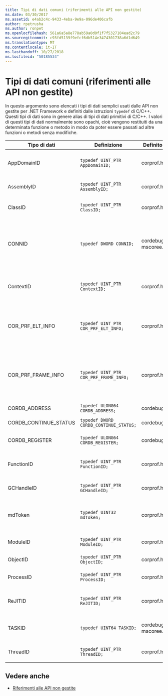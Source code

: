 ```yaml
---
title: Tipi di dati comuni (riferimenti alle API non gestite)
ms.date: 03/30/2017
ms.assetid: e4ab2c4c-9433-4eba-9e9a-096de406cafb
author: rpetrusha
ms.author: ronpet
ms.openlocfilehash: 561a6a5a8e778ab59a0d0f1f7f5327104ead2c79
ms.sourcegitcommit: c93fd5139f9efcf6db514e3474301738a6d1d649
ms.translationtype: MT
ms.contentlocale: it-IT
ms.lasthandoff: 10/27/2018
ms.locfileid: "50185534"
---
```

# <a name="common-data-types-unmanaged-api-reference"></a>Tipi di dati comuni (riferimenti alle API non gestite)
In questo argomento sono elencati i tipi di dati semplici usati dalle API non gestite per .NET Framework e definiti dalle istruzioni `typedef` di C/C++. Questi tipi di dati sono in genere alias di tipi di dati primitivi di C/C++. I valori di questi tipi di dati normalmente sono opachi, cioè vengono restituiti da una determinata funzione o metodo in modo da poter essere passati ad altre funzioni o metodi senza modifiche.  
  
|Tipo di dati|Definizione|Definito in|Descrizione|  
|---------------|----------------|----------------|-----------------|  
|AppDomainID|`typedef UINT_PTR AppDomainID;`|corprof.h|Identificatore di un dominio di applicazione.|  
|AssemblyID|`typedef UINT_PTR AssemblyID;`|corprof.h|Identificatore di un assembly.|  
|ClassID|`typedef UINT_PTR ClassID;`|corprof.h|Identificatore di una classe gestita.|  
|CONNID|`typedef DWORD CONNID;`|cordebug.h, mscoree.h|Identificatore della connessione per un thread connesso a un'istanza di Microsoft SQL Server.|  
|ContextID|`typedef UINT_PTR ContextID;`|corprof.h|Identificatore del contesto associato a un thread gestito specifico.|  
|COR_PRF_ELT_INFO|`typedef UINT_PTR COR_PRF_ELT_INFO;`|corprof.h|Handle opaco che rappresenta le informazioni su un determinato stack frame.|  
|COR_PRF_FRAME_INFO|`typedef UINT_PTR COR_PRF_FRAME_INFO;`|corprof.h|Handle opaco che punta a uno stack frame. È valido solo durante il callback a cui viene passato.|  
|CORDB_ADDRESS|`typedef ULONG64 CORDB_ADDRESS;`|cordebug.h|Indirizzo in memoria.|  
|CORDB_CONTINUE_STATUS|`typedef DWORD CORDB_CONTINUE_STATUS;`|cordebug.h|Stato di continuazione.|  
|CORDB_REGISTER|`typedef ULONG64 CORDB_REGISTER;`|cordebug.h|Valore di un registro della CPU.|  
|FunctionID|`typedef UINT_PTR FunctionID;`|corprof.h|Identificatore di una funzione o di un metodo.|  
|GCHandleID|`typedef UINT_PTR GCHandleID;`|corprof.h|Handle di Garbage Collection.|  
|mdToken|`typedef UINT32 mdToken;`|corprof.h|Token di metadati (una riga in una tabella di metadati).|  
|ModuleID|`typedef UINT_PTR ModuleID;`|corprof.h|Identificatore di un modulo di assembly.|  
|ObjectID|`typedef UINT_PTR ObjectID;`|corprof.h|Identificatore di un oggetto.|  
|ProcessID|`typedef UINT_PTR ProcessID;`|corprof.h|Identificatore di un processo gestito.|  
|ReJITID|`typedef UINT_PTR ReJITID;`|corprof.h|Identificatore di una funzione Just-In-Time.|  
|TASKID|`typedef UINT64 TASKID;`|cordebug.h, mscoree.h|L'identificatore di un' [ICLRTask](../../../docs/framework/unmanaged-api/hosting/iclrtask-interface.md) istanza.|  
|ThreadID|`typedef UINT_PTR ThreadID;`|corprof.h|Identificatore di un thread gestito.|  
  
## <a name="see-also"></a>Vedere anche  
- [Riferimenti alle API non gestite](../../../docs/framework/unmanaged-api/index.md)
